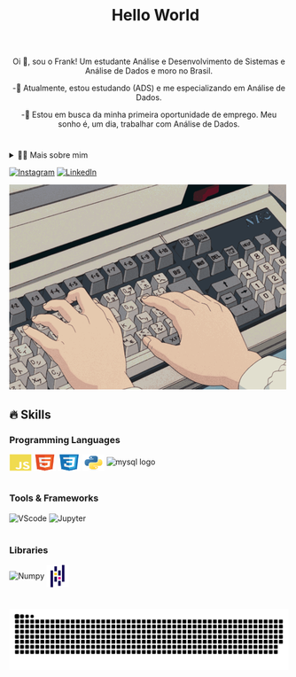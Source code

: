 <!--título-->
<div id="user-content-toc">
  <ul align="center">
    <summary><h1 style="display: inline-block">Hello World</h1></summary>
</div>

#

<!-- Presentation -->
<p align="center">
  Oi 👋, sou o Frank! Um estudante Análise e Desenvolvimento de Sistemas e Análise de Dados e moro no Brasil.

 <p align="center"> -🌱 Atualmente, estou estudando (ADS) e me especializando em Análise de Dados.

 <p align="center"> -🔭 Estou em busca da minha primeira oportunidade de emprego. Meu sonho é, um dia, trabalhar com Análise de Dados.
</p>

#

<!-- Dropdown -->
<details>
  <summary>👨‍💻 Mais sobre mim </summary>

  Tenho 22 anos e atualmente moro no Brasil. Sou estudante de Análise e Desenvolvimento de Sistemas (ADS) e estou me especializando em Análise de Dados. Tenho experiência com a linguagem Python e estou em busca de desenvolver minhas habilidades e adquirir mais experiências práticas. Estou motivado a aprender, crescer na área de tecnologia e contribuir com soluções criativas para desafios do mercado , além de buscar aprender e seguir em frente. Gosto de games , sou apaixonado por musculação e esportes em geral , gosto de series e animes , não vivo sem música e amo viajar , conhecer novas culturas e pessoas .
</details>

<!-- Links -->
[![Instagram](https://img.shields.io/badge/Instagram-E4405F?style=for-the-badge&logo=instagram&logoColor=white)](https://www.instagram.com/franklintranquilim/profilecard/?igsh=MTNjNHJxMXR6bXhvYw==)
[![LinkedIn](https://img.shields.io/badge/LinkedIn-0077B5?style=for-the-badge&logo=linkedin&logoColor=white)](https://www.linkedin.com/in/frank-rijkaard-163b37254?utm_source=share&utm_campaign=share_via&utm_content=profile&utm_medium=ios_app)

<!-- GithubStats -->

<!-- GIF -->
<p align="left">
  <img src= https://github.com/Frank-fronMaromba/Frank-fronMaromba/blob/main/6vIk.gif?raw=true
</p>

## 🔥 Skills
<!-- Skills: Programming Languages -->
  <div style="flex-basis: 48%;">
    <h3>Programming Languages</h3>
    <img align="center" alt="Js" height="30" width="40" src="https://raw.githubusercontent.com/devicons/devicon/master/icons/javascript/javascript-plain.svg">
    <img align="center" alt="HTML" height="30" width="40" src="https://raw.githubusercontent.com/devicons/devicon/master/icons/html5/html5-original.svg">
    <img align="center" alt="CSS" height="30" width="40" src="https://raw.githubusercontent.com/devicons/devicon/master/icons/css3/css3-original.svg">
    <img align="center" alt="Python" height="30" width="40" src="https://raw.githubusercontent.com/devicons/devicon/master/icons/python/python-original.svg">
    <img src="https://cdn.jsdelivr.net/gh/devicons/devicon/icons/mysql/mysql-original.svg" height="20" alt="mysql logo"  />
  </div>

#
  
  <!-- Skills: Tools & Frameworks -->
  <div style="flex-basis: 48%;">
    <h3>Tools & Frameworks</h3>
    <img align="center" alt="VScode" height="30" width="40" src="https://cdn.jsdelivr.net/gh/devicons/devicon/icons/vscode/vscode-original.svg">
    <img align="center" alt="Jupyter" height="30" width="40" src="https://cdn.jsdelivr.net/gh/devicons/devicon/icons/jupyter/jupyter-original.svg">
  </div>

#
  
  <!-- Skills: Libraries -->
  <div style="flex-basis: 48%;">
    <h3>Libraries</h3>
    <img align="center" alt="Numpy" height="30" width="40" src="https://cdn.jsdelivr.net/gh/devicons/devicon/icons/numpy/numpy-original.svg">
    <img align="center" alt="Pandas" src="https://raw.githubusercontent.com/devicons/devicon/2ae2a900d2f041da66e950e4d48052658d850630/icons/pandas/pandas-original.svg" alt="pandas" width="40" height="40"/>
  </div>

#
<!-- stats -->


  
<picture align="center">
  <source media="(prefers-color-scheme: dark)" srcset="https://raw.githubusercontent.com/mari4souza/mari4souza/output/github-contribution-grid-snake-dark.svg">
  <source media="(prefers-color-scheme: light)" srcset="https://raw.githubusercontent.com/mari4souza/mari4souza/output/github-contribution-grid-snake-dark.svg">
  <img align="center" alt="github contribution grid snake animation" src="https://raw.githubusercontent.com/mari4souza/mari4souza/output/github-contribution-grid-snake.svg">
</picture>
